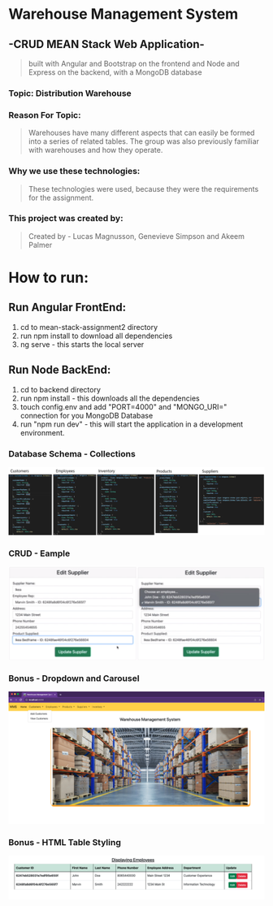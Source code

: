 # Warehouse Management System 
## -CRUD MEAN Stack Web Application-
>built with Angular and Bootstrap on the frontend and Node and Express on the backend, with a MongoDB database

### Topic: Distribution Warehouse <br />
### Reason For Topic:
>Warehouses have many different aspects that can easily be formed into a series of related tables. The group was also previously familiar with warehouses and how they operate.

### Why we use these technologies:
> These technologies were used, because they were the requirements for the assignment.

### This project was created by:
> Created by - Lucas Magnusson, Genevieve Simpson and Akeem Palmer 

# How to run:
## Run Angular FrontEnd:
1. cd to mean-stack-assignment2 directory 
2. run npm install to download all dependencies
3. ng serve  - this starts the local server

## Run Node BackEnd:
1. cd to backend directory
2. run npm install - this downloads all the dependencies
3. touch config.env and add "PORT=4000" and "MONGO_URI=" connection for you MongoDB Database 
4. run "npm run dev" - this will start the application in a development environment.

>>
### Database Schema - Collections
![Schema Image](./mean-stack-assignment2/src/assets/images/Schemas.png)

>>
### CRUD - Eample 
![Schema Image](./mean-stack-assignment2/src/assets/images/updateEx.png)

>>
### Bonus - Dropdown and Carousel
![Schema Image](./mean-stack-assignment2/src/assets/images/bonus-dropdown-and-carousel.png)

>>
### Bonus - HTML Table Styling
![Schema Image](./mean-stack-assignment2/src/assets/images/bonus-html-table-styling.png)